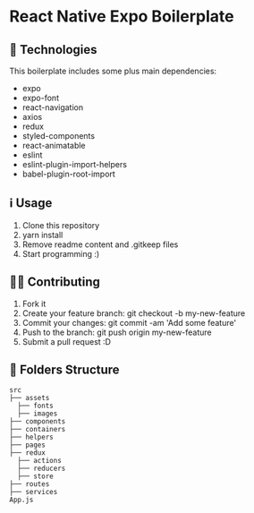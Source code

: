 <h1>React Native Expo Boilerplate</h1>

## :rocket: Technologies

This boilerplate includes some plus main dependencies:

* expo
* expo-font
* react-navigation
* axios
* redux
* styled-components
* react-animatable
* eslint
* eslint-plugin-import-helpers
* babel-plugin-root-import

## :information_source: Usage

1. Clone this repository
2. yarn install
3. Remove readme content and .gitkeep files
4. Start programming :)

## 💁🏻 Contributing

1. Fork it
2. Create your feature branch: git checkout -b my-new-feature
3. Commit your changes: git commit -am 'Add some feature'
4. Push to the branch: git push origin my-new-feature
5. Submit a pull request :D

## 📁 Folders Structure

<div>
  
    src
    ├── assets
      ├── fonts
      ├── images
    ├── components
    ├── containers
    ├── helpers
    ├── pages
    ├── redux
      ├── actions
      ├── reducers
      ├── store
    ├── routes
    ├── services
    App.js
</div>
